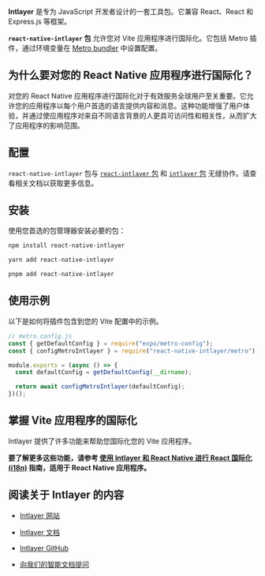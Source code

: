 **Intlayer** 是专为 JavaScript 开发者设计的一套工具包。它兼容 React、React 和 Express.js 等框架。

**`react-native-intlayer` 包** 允许您对 Vite 应用程序进行国际化。它包括 Metro 插件，通过环境变量在 [Metro bundler](https://docs.expo.dev/guides/customizing-metro/) 中设置配置。

## 为什么要对您的 React Native 应用程序进行国际化？

对您的 React Native 应用程序进行国际化对于有效服务全球用户至关重要。它允许您的应用程序以每个用户首选的语言提供内容和消息。这种功能增强了用户体验，并通过使应用程序对来自不同语言背景的人更具可访问性和相关性，从而扩大了应用程序的影响范围。

## 配置

`react-native-intlayer` 包与 [`react-intlayer` 包](https://github.com/aymericzip/intlayer/blob/main/docs/zh/packages/react-intlayer/index.md) 和 [`intlayer` 包](https://github.com/aymericzip/intlayer/blob/main/docs/zh/packages/intlayer/index.md) 无缝协作。请查看相关文档以获取更多信息。

## 安装

使用您首选的包管理器安装必要的包：

```bash packageManager="npm"
npm install react-native-intlayer
```

```bash packageManager="yarn"
yarn add react-native-intlayer
```

```bash packageManager="pnpm"
pnpm add react-native-intlayer
```

## 使用示例

以下是如何将插件包含到您的 Vite 配置中的示例。

```js
// metro.config.js
const { getDefaultConfig } = require("expo/metro-config");
const { configMetroIntlayer } = require("react-native-intlayer/metro");

module.exports = (async () => {
  const defaultConfig = getDefaultConfig(__dirname);

  return await configMetroIntlayer(defaultConfig);
})();
```

## 掌握 Vite 应用程序的国际化

Intlayer 提供了许多功能来帮助您国际化您的 Vite 应用程序。

**要了解更多这些功能，请参考 [使用 Intlayer 和 React Native 进行 React 国际化 (i18n)](https://github.com/aymericzip/intlayer/blob/main/docs/zh/intlayer_with_react_native+expo.md) 指南，适用于 React Native 应用程序。**

## 阅读关于 Intlayer 的内容

- [Intlayer 网站](https://intlayer.org)
- [Intlayer 文档](https://intlayer.org/docs)
- [Intlayer GitHub](https://github.com/aymericzip/intlayer)

- [向我们的智能文档提问](https://intlayer.org/docs/chat)
